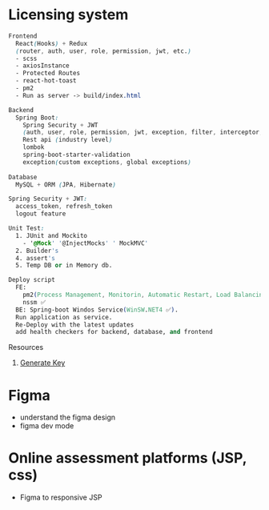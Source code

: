 # Licensing system

```css
Frontend
  React(Hooks) + Redux 
  (router, auth, user, role, permission, jwt, etc.)
  - scss
  - axiosInstance
  - Protected Routes
  - react-hot-toast
  - pm2
  - Run as server -> build/index.html

Backend
  Spring Boot:
    Spring Security + JWT
    (auth, user, role, permission, jwt, exception, filter, interceptor, etc.)
    Rest api (industry level)
    lombok
    spring-boot-starter-validation
    exception(custom exceptions, global exceptions)
    
Database
  MySQL + ORM (JPA, Hibernate)

Spring Security + JWT:
  access_token, refresh_token
  logout feature

Unit Test:
  1. JUnit and Mockito
    - '@Mock' '@InjectMocks' ' MockMVC'
  2. Builder's
  4. assert's
  5. Temp DB or in Memory db.

Deploy script
  FE: 
    pm2(Process Management, Monitorin, Automatic Restart, Load Balancin, Log Managemen, Cluster Mod) ❌
    nssm ✅
  BE: Spring-boot Windos Service(WinSW.NET4 ✅).
  Run application as service.
  Re-Deploy with the latest updates
  add health checkers for backend, database, and frontend


```
Resources
1. [Generate Key](https://asecuritysite.com/encryption/plain)


# Figma
  - understand the figma design
  - figma dev mode



# Online assessment platforms (JSP, css)
- Figma to responsive JSP


